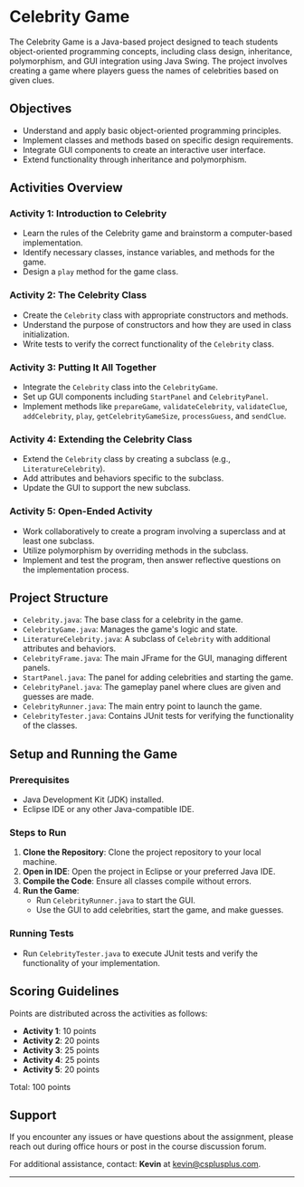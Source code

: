 # Celebrity Game

The Celebrity Game is a Java-based project designed to teach students object-oriented programming concepts, including class design, inheritance, polymorphism, and GUI integration using Java Swing. The project involves creating a game where players guess the names of celebrities based on given clues.

## Objectives

- Understand and apply basic object-oriented programming principles.
- Implement classes and methods based on specific design requirements.
- Integrate GUI components to create an interactive user interface.
- Extend functionality through inheritance and polymorphism.

## Activities Overview

### **Activity 1: Introduction to Celebrity**
- Learn the rules of the Celebrity game and brainstorm a computer-based implementation.
- Identify necessary classes, instance variables, and methods for the game.
- Design a `play` method for the game class.

### **Activity 2: The Celebrity Class**
- Create the `Celebrity` class with appropriate constructors and methods.
- Understand the purpose of constructors and how they are used in class initialization.
- Write tests to verify the correct functionality of the `Celebrity` class.

### **Activity 3: Putting It All Together**
- Integrate the `Celebrity` class into the `CelebrityGame`.
- Set up GUI components including `StartPanel` and `CelebrityPanel`.
- Implement methods like `prepareGame`, `validateCelebrity`, `validateClue`, `addCelebrity`, `play`, `getCelebrityGameSize`, `processGuess`, and `sendClue`.

### **Activity 4: Extending the Celebrity Class**
- Extend the `Celebrity` class by creating a subclass (e.g., `LiteratureCelebrity`).
- Add attributes and behaviors specific to the subclass.
- Update the GUI to support the new subclass.

### **Activity 5: Open-Ended Activity**
- Work collaboratively to create a program involving a superclass and at least one subclass.
- Utilize polymorphism by overriding methods in the subclass.
- Implement and test the program, then answer reflective questions on the implementation process.

## Project Structure

- `Celebrity.java`: The base class for a celebrity in the game.
- `CelebrityGame.java`: Manages the game's logic and state.
- `LiteratureCelebrity.java`: A subclass of `Celebrity` with additional attributes and behaviors.
- `CelebrityFrame.java`: The main JFrame for the GUI, managing different panels.
- `StartPanel.java`: The panel for adding celebrities and starting the game.
- `CelebrityPanel.java`: The gameplay panel where clues are given and guesses are made.
- `CelebrityRunner.java`: The main entry point to launch the game.
- `CelebrityTester.java`: Contains JUnit tests for verifying the functionality of the classes.

## Setup and Running the Game

### Prerequisites
- Java Development Kit (JDK) installed.
- Eclipse IDE or any other Java-compatible IDE.

### Steps to Run
1. **Clone the Repository**: Clone the project repository to your local machine.
2. **Open in IDE**: Open the project in Eclipse or your preferred Java IDE.
3. **Compile the Code**: Ensure all classes compile without errors.
4. **Run the Game**:
   - Run `CelebrityRunner.java` to start the GUI.
   - Use the GUI to add celebrities, start the game, and make guesses.

### Running Tests
- Run `CelebrityTester.java` to execute JUnit tests and verify the functionality of your implementation.

## Scoring Guidelines

Points are distributed across the activities as follows:
- **Activity 1**: 10 points
- **Activity 2**: 20 points
- **Activity 3**: 25 points
- **Activity 4**: 25 points
- **Activity 5**: 20 points

Total: 100 points

## Support

If you encounter any issues or have questions about the assignment, please reach out during office hours or post in the course discussion forum.

For additional assistance, contact: **Kevin** at [kevin@csplusplus.com](mailto:kevin@csplusplus.com).

---
